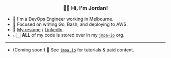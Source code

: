 <h3 align="center">👋🏻 Hi, I'm Jordan!</h3>

* 🌱 I'm a DevOps Engineer working in Melbourne.
* 🧠 Focused on writing Go, Bash, and deploying to AWS.
* 👔 [My resume](https://jcleal.me) / [LinkedIn](https://www.linkedin.com/in/jordancleal).
* 👉🏻 **ALL** of my code is stored over in my [`jmpa-io`](https://github.com/jmpa-io) org.
---
* (Coming soon!) 👀 See [`jmpa.io`](https://jmpa.io) for tutorials & paid content.
